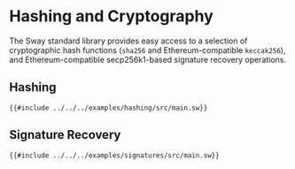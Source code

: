 # Hashing and Cryptography

The Sway standard library provides easy access to a selection of cryptographic hash functions (`sha256` and Ethereum-compatible `keccak256`), and Ethereum-compatible secp256k1-based signature recovery operations.

## Hashing

```sway
{{#include ../../../examples/hashing/src/main.sw}}
```

## Signature Recovery

```sway
{{#include ../../../examples/signatures/src/main.sw}}
```
